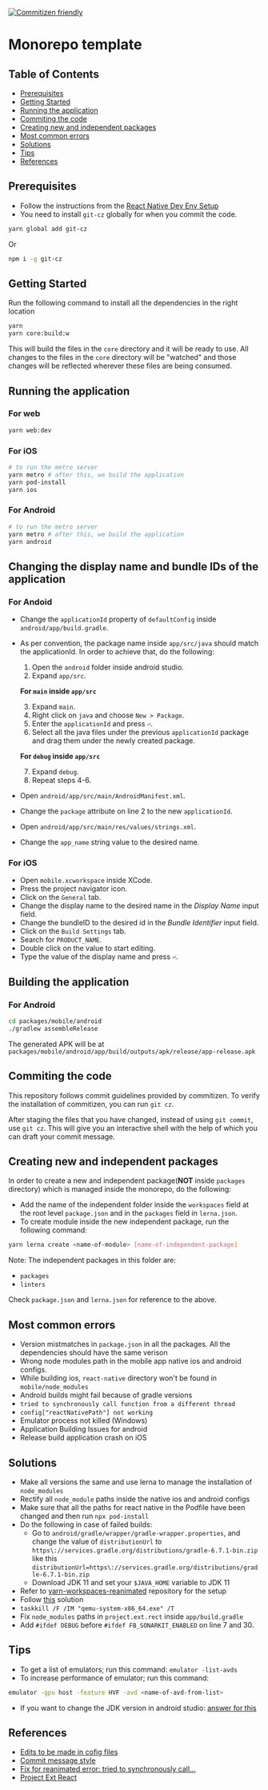 [![Commitizen friendly](https://img.shields.io/badge/commitizen-friendly-brightgreen.svg)](http://commitizen.github.io/cz-cli/)

# Monorepo template

## Table of Contents

- [Prerequisites](#prerequisites)
- [Getting Started](#getting-started)
- [Running the application](#running-the-application)
- [Commiting the code](#commiting-the-code)
- [Creating new and independent packages](#creating-new-and-independent-packages)
- [Most common errors](#most-common-errors)
- [Solutions](#solutions)
- [Tips](#tips)
- [References](#references)

## Prerequisites

- Follow the instructions from the [React Native Dev Env Setup](https://reactnative.dev/docs/0.64/environment-setup#installing-dependencies)
- You need to install `git-cz` globally for when you commit the code.

```bash
yarn global add git-cz
```

Or

```bash
npm i -g git-cz
```

## Getting Started

Run the following command to install all the dependencies in the right location

```bash
yarn
yarn core:build:w
```

This will build the files in the `core` directory and it will be ready to use. All changes to the files in the `core` directory will be "watched" and those changes will be reflected wherever these files are being consumed.

## Running the application

### For web

```bash
yarn web:dev
```

### For iOS

```bash
# to run the metro server
yarn metro # after this, we build the application
yarn pod-install
yarn ios
```

### For Android

```bash
# to run the metro server
yarn metro # after this, we build the application
yarn android
```

## Changing the display name and bundle IDs of the application

### For Andoid

- Change the `applicationId` property of `defaultConfig` inside `android/app/build.gradle`.
- As per convention, the package name inside `app/src/java` should match the applicationId. In order to achieve that, do the following:

  1. Open the `android` folder inside android studio.
  2. Expand `app/src`.

  **For `main` inside `app/src`**

  3. Expand `main`.
  4. Right click on `java` and choose `New > Package`.
  5. Enter the `applicationId` and press `⏎`.
  6. Select all the java files under the previous `applicationId` package and drag them under the newly created package.

  **For `debug` inside `app/src`**

  7. Expand `debug`.
  8. Repeat steps 4-6.

- Open `android/app/src/main/AndroidManifest.xml`.
- Change the `package` attribute on line 2 to the new `applicationId`.
- Open `android/app/src/main/res/values/strings.xml`.
- Change the `app_name` string value to the desired name.

### For iOS

- Open `mobile.xcworkspace` inside XCode.
- Press the project navigator icon.
- Click on the `General` tab.
- Change the display name to the desired name in the _Display Name_ input field.
- Change the bundleID to the desired id in the _Bundle Identifier_ input field.
- Click on the `Build Settings` tab.
- Search for `PRODUCT_NAME`.
- Double click on the value to start editing.
- Type the value of the display name and press `⏎`.

## Building the application

### For Android

```bash
cd packages/mobile/android
./gradlew assembleRelease
```

The generated APK will be at `packages/mobile/android/app/build/outputs/apk/release/app-release.apk`

## Commiting the code

This repository follows commit guidelines provided by commitizen. To verify the installation of commitizen, you can run `git cz`.

After staging the files that you have changed, instead of using `git commit`, use `git cz`. This will give you an interactive shell with the help of which you can draft your commit message.

## Creating new and independent packages

In order to create a new and independent package(**NOT** inside `packages` directory) which is managed inside the monorepo, do the following:

- Add the name of the independent folder inside the `workspaces` field at the root level `package.json` and in the `packages` field in `lerna.json`.
- To create module inside the new independent package, run the following command:

```bash
yarn lerna create <name-of-module> [name-of-independent-package]
```

Note: The independent packages in this folder are:

- `packages`
- `linters`

Check `package.json` and `lerna.json` for reference to the above.

## Most common errors

- Version mistmatches in `package.json` in all the packages. All the dependencies should have the same verison
- Wrong node modules path in the mobile app native ios and android configs.
- While building ios, `react-native` directory won't be found in `mobile/node_modules`
- Android builds might fail because of gradle versions
- `tried to synchronously call function from a different thread`
- `config["reactNativePath"] not working`
- Emulator process not killed (Windows)
- Application Building Issues for android
- Release build application crash on iOS

## Solutions

- Make all versions the same and use lerna to manage the installation of `node_modules`
- Rectify all `node_module` paths inside the native ios and android configs
- Make sure that all the paths for react native in the Podfile have been changed and then run `npx pod-install`
- Do the following in case of failed builds:
  - Go to `android/gradle/wrapper/gradle-wrapper.properties`, and change the value of `distributionUrl` to `https\://services.gradle.org/distributions/gradle-6.7.1-bin.zip` like this `distributionUrl=https\://services.gradle.org/distributions/gradle-6.7.1-bin.zip`
  - Download JDK 11 and set your `$JAVA_HOME` variable to JDK 11
- Refer to [yarn-workspaces-reanimated](https://github.com/nikolaigeorgie/yarn-workspaces-reanimated) repository for the setup
- Follow [this](https://github.com/facebook/react-native/issues/29371#issuecomment-658523434) solution
- `taskkill /F /IM "qemu-system-x86_64.exe" /T`
- Fix `node_modules` paths in `project.ext.rect` inside `app/build.gradle`
- Add `#ifdef DEBUG` before `#ifdef FB_SONARKIT_ENABLED` on line 7 and 30.

## Tips

- To get a list of emulators; run this command: `emulator -list-avds`
- To increase performance of emulator; run this command:

```bash
emulator -gpu host -feature HVF -avd <name-of-avd-from-list>
```

- If you want to change the JDK version in android studio: [answer for this](https://stackoverflow.com/a/67414820/7879090)

## References

- [Edits to be made in cofig files](https://medium.com/@ratebseirawan/react-native-0-63-monorepo-walkthrough-36ea27d95e26)
- [Commit message style](https://github.com/angular/angular.js/blob/master/DEVELOPERS.md#type)
- [Fix for reanimated error: tried to synchronously call...](https://github.com/software-mansion/react-native-reanimated/issues/1720#issuecomment-789287795)
- [Project Ext React](https://github.com/facebook/react-native/blob/4305a291a9408ca65847994bbec42f1fbc97071d/RNTester/android/app/build.gradle)
